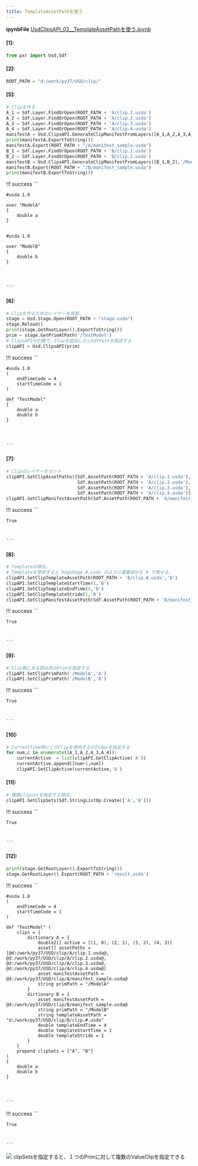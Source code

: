 ```yaml
---
title: TemplateAssetPathを使う
---
```

**ipynbFile** [UsdClipsAPI_02__TemplateAssetPathを使う.ipynb](https://github.com/fereria/reincarnation_tech/blob/master/notebooks/USD/TimeSample/UsdClipsAPI_02__TemplateAssetPathを使う.ipynb)
#### [1]:


```python
from pxr import Usd,Sdf
```


#### [2]:


```python
ROOT_PATH = "d:/work/py37/USD/clip/"
```


#### [5]:


```python
# Clipを作る
A_1 = Sdf.Layer.FindOrOpen(ROOT_PATH + 'A/clip.1.usda')
A_2 = Sdf.Layer.FindOrOpen(ROOT_PATH + 'A/clip.2.usda')
A_3 = Sdf.Layer.FindOrOpen(ROOT_PATH + 'A/clip.3.usda')
A_4 = Sdf.Layer.FindOrOpen(ROOT_PATH + 'A/clip.4.usda')
manifestA = Usd.ClipsAPI.GenerateClipManifestFromLayers([A_1,A_2,A_3,A_4],'/ModelA')
print(manifestA.ExportToString())
manifestA.Export(ROOT_PATH + "/A/manifest_sample.usda")
B_1 = Sdf.Layer.FindOrOpen(ROOT_PATH + 'B/clip.1.usda')
B_2 = Sdf.Layer.FindOrOpen(ROOT_PATH + 'B/clip.2.usda')
manifestB = Usd.ClipsAPI.GenerateClipManifestFromLayers([B_1,B_2],'/ModelB')
manifestB.Export(ROOT_PATH + "/B/manifest_sample.usda")
print(manifestB.ExportToString())
```

!!! success
    ```

    #usda 1.0
    
    over "ModelA"
    {
        double a
    }
    
    
    #usda 1.0
    
    over "ModelB"
    {
        double b
    }
    
    
    

    ```


#### [6]:


```python
# Clipを作るためのレイヤーを用意。
stage = Usd.Stage.Open(ROOT_PATH + "stage.usda")
stage.Reload()
print(stage.GetRootLayer().ExportToString())
prim = stage.GetPrimAtPath('/TestModel')
# ClipsAPIの引数で、Clipを追加したいSdfPathを指定する
clipAPI = Usd.ClipsAPI(prim)
```

!!! success
    ```

    #usda 1.0
    (
        endTimeCode = 4
        startTimeCode = 1
    )
    
    def "TestModel"
    {
        double a
        double b
    }
    
    
    

    ```


#### [7]:


```python
# Clipのレイヤーをセット
clipAPI.SetClipAssetPaths([Sdf.AssetPath(ROOT_PATH + 'A/clip.1.usda'),
                           Sdf.AssetPath(ROOT_PATH + 'A/clip.2.usda'),
                           Sdf.AssetPath(ROOT_PATH + 'A/clip.3.usda'),
                           Sdf.AssetPath(ROOT_PATH + 'A/clip.4.usda')],'A')
clipAPI.SetClipManifestAssetPath(Sdf.AssetPath(ROOT_PATH + 'A/manifest_sample.usda'),'A')
```

!!! success
    ```




    True



    ```


#### [8]:


```python
# Templateの場合。
# Templateを使用すると hogehoge.#.usda のように連番部分を # で表せる。
clipAPI.SetClipTemplateAssetPath(ROOT_PATH + 'B/clip.#.usda','B')
clipAPI.SetClipTemplateStartTime(1,'B')
clipAPI.SetClipTemplateEndTime(4,'B')
clipAPI.SetClipTemplateStride(1,'B')
clipAPI.SetClipManifestAssetPath(Sdf.AssetPath(ROOT_PATH + 'B/manifest_sample.usda'),'B')
```

!!! success
    ```




    True



    ```


#### [9]:


```python
# Clip側にある読み先のPrimを指定する
clipAPI.SetClipPrimPath('/ModelA','A')
clipAPI.SetClipPrimPath('/ModelB','B')
```

!!! success
    ```




    True



    ```


#### [10]:


```python
# CurrentTime時にどのClipを使用するかIndexを指定する
for num,c in enumerate([A_1,A_2,A_3,A_4]):
    currentActive  = list(clipAPI.GetClipActive('A'))
    currentActive.append([num+1,num])
    clipAPI.SetClipActive(currentActive,'A')

```


#### [11]:


```python
# 複数Clipsetを指定する場合。
clipAPI.SetClipSets(Sdf.StringListOp.Create(['A','B']))
```

!!! success
    ```




    True



    ```


#### [12]:


```python
print(stage.GetRootLayer().ExportToString())
stage.GetRootLayer().Export(ROOT_PATH + 'result.usda')
```

!!! success
    ```

    #usda 1.0
    (
        endTimeCode = 4
        startTimeCode = 1
    )
    
    def "TestModel" (
        clips = {
            dictionary A = {
                double2[] active = [(1, 0), (2, 1), (3, 2), (4, 3)]
                asset[] assetPaths = [@d:/work/py37/USD/clip/A/clip.1.usda@, @d:/work/py37/USD/clip/A/clip.2.usda@, @d:/work/py37/USD/clip/A/clip.3.usda@, @d:/work/py37/USD/clip/A/clip.4.usda@]
                asset manifestAssetPath = @d:/work/py37/USD/clip/A/manifest_sample.usda@
                string primPath = "/ModelA"
            }
            dictionary B = {
                asset manifestAssetPath = @d:/work/py37/USD/clip/B/manifest_sample.usda@
                string primPath = "/ModelB"
                string templateAssetPath = "d:/work/py37/USD/clip/B/clip.#.usda"
                double templateEndTime = 4
                double templateStartTime = 1
                double templateStride = 1
            }
        }
        prepend clipSets = ["A", "B"]
    )
    {
        double a
        double b
    }
    
    
    

    ```

!!! success
    ```




    True



    ```

![](https://gyazo.com/8a8b2889c355eb800b352855b433faea.png)
clipSetsを指定すると、１つのPrimに対して複数のValueClipを指定できる